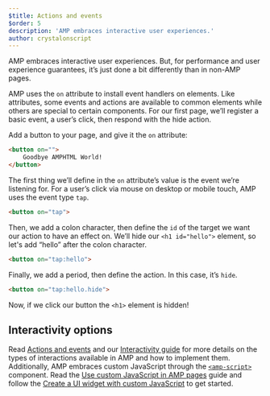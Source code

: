 ```yaml
---
$title: Actions and events
$order: 5
description: 'AMP embraces interactive user experiences.'
author: crystalonscript
---
```


AMP embraces interactive user experiences. But, for performance and user experience guarantees, it’s just done a bit differently than in non-AMP pages.

AMP uses the `on` attribute to install event handlers on elements. Like attributes, some events and actions are available to common elements while others are special to certain components. For our first page, we’ll register a basic event, a user’s click, then respond with the hide action.

Add a button to your page, and give it the `on` attribute:

```html
<button on="">
    Goodbye AMPHTML World!
</button>
```

The first thing we’ll define in the `on` attribute’s value is the event we’re listening for. For a user’s click via mouse on desktop or mobile touch, AMP uses the event type `tap`.

```html
<button on="tap">
```

Then, we add a colon character, then define the `id` of the target we want our action to have an effect on. We’ll hide our `<h1 id="hello">` element, so let's add “hello” after the colon character.

```html
<button on="tap:hello">
```

Finally, we add a period, then define the action. In this case, it’s `hide`.

```html
<button on="tap:hello.hide">
```

Now, if we click our button the `<h1>` element is hidden! 

## Interactivity options

Read [Actions and events](../../learn/amp-actions-and-events.md) and our [Interactivity guide](../../develop/interactivity_guide/index.md) for more details on the types of interactions available in AMP and how to implement them. Additionally, AMP embraces custom JavaScript through the [`<amp-script>`](../../../components/reference/amp-script.md) component. Read the [Use custom JavaScript in AMP pages](../../develop/custom-javascript.md) guide and follow the [Create a UI widget with custom JavaScript](../../develop/custom-javascript-tutorial.md) to get started.
